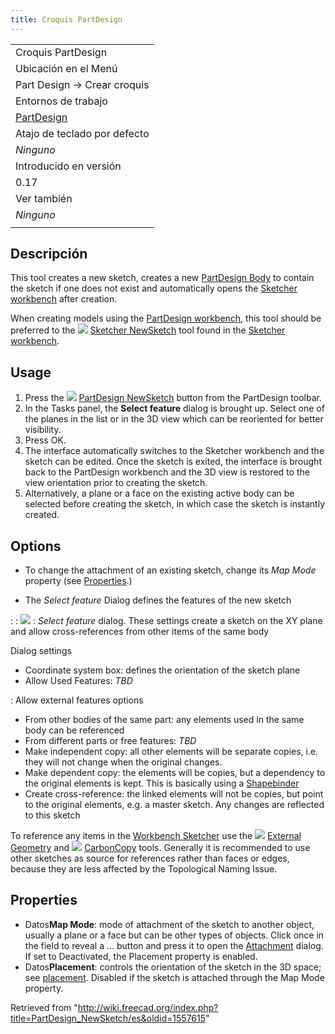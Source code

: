 ```yaml
---
title: Croquis PartDesign
---
```

|  |
| --- |
| Croquis PartDesign |
| Ubicación en el Menú |
| Part Design → Crear croquis |
| Entornos de trabajo |
| [PartDesign](/PartDesign_Workbench/es "PartDesign Workbench/es") |
| Atajo de teclado por defecto |
| *Ninguno* |
| Introducido en versión |
| 0.17 |
| Ver también |
| *Ninguno* |
|  |

## Descripción

This tool creates a new sketch, creates a new [PartDesign Body](/PartDesign_Body "PartDesign Body") to contain the sketch if one does not exist and automatically opens the [Sketcher workbench](/Sketcher_Workbench "Sketcher Workbench") after creation.

When creating models using the [PartDesign workbench](/PartDesign_Workbench "PartDesign Workbench"), this tool should be preferred to the ![](/images/Sketcher_NewSketch.svg) [Sketcher NewSketch](/Sketcher_NewSketch "Sketcher NewSketch") tool found in the [Sketcher workbench](/Sketcher_Workbench "Sketcher Workbench").

## Usage

1. Press the ![](/images/PartDesign_NewSketch.svg) [PartDesign NewSketch](/PartDesign_NewSketch "PartDesign NewSketch") button from the PartDesign toolbar.
2. In the Tasks panel, the **Select feature** dialog is brought up. Select one of the planes in the list or in the 3D view which can be reoriented for better visibility.
3. Press OK.
4. The interface automatically switches to the Sketcher workbench and the sketch can be edited. Once the sketch is exited, the interface is brought back to the PartDesign workbench and the 3D view is restored to the view orientation prior to creating the sketch.
5. Alternatively, a plane or a face on the existing active body can be selected before creating the sketch, in which case the sketch is instantly created.

## Options

* To change the attachment of an existing sketch, change its *Map Mode* property (see [Properties](#Properties).)

* The *Select feature* Dialog defines the features of the new sketch

:   :   ![](/images/PartDesign.CreateSketch.SelectFeatureDialog.jpeg)
    :   *Select feature* dialog. These settings create a sketch on the XY plane and allow cross-references from other items of the same body

Dialog settings

* Coordinate system box: defines the orientation of the sketch plane
* Allow Used Features: *TBD*

:   Allow external features options

* From other bodies of the same part: any elements used in the same body can be referenced
* From different parts or free features: *TBD*
* Make independent copy: all other elements will be separate copies, i.e. they will not change when the original changes.
* Make dependent copy: the elements will be copies, but a dependency to the original elements is kept. This is basically using a [Shapebinder](/PartDesign_ShapeBinder "PartDesign ShapeBinder")
* Create cross-reference: the linked elements will not be copies, but point to the original elements, e.g. a master sketch. Any changes are reflected to this sketch

To reference any items in the [Workbench Sketcher](/Sketcher_Workbench "Sketcher Workbench") use the ![](/images/Sketcher_External.svg) [External Geometry](/Sketcher_External "Sketcher External") and ![](/images/Sketcher_CarbonCopy.svg) [CarbonCopy](/Sketcher_CarbonCopy "Sketcher CarbonCopy") tools. Generally it is recommended to use other sketches as source for references rather than faces or edges, because they are less affected by the Topological Naming Issue.

## Properties

* Datos**Map Mode**: mode of attachment of the sketch to another object, usually a plane or a face but can be other types of objects. Click once in the field to reveal a ... button and press it to open the [Attachment](/Part_EditAttachment "Part EditAttachment") dialog. If set to Deactivated, the Placement property is enabled.
* Datos**Placement**: controls the orientation of the sketch in the 3D space; see [placement](/Std_Placement "Std Placement"). Disabled if the sketch is attached through the Map Mode property.

Retrieved from "<http://wiki.freecad.org/index.php?title=PartDesign_NewSketch/es&oldid=1557615>"